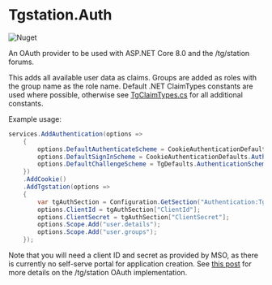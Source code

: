 # Tgstation.Auth

![Nuget](https://img.shields.io/nuget/v/Tgstation.Auth?style=for-the-badge)

An OAuth provider to be used with ASP.NET Core 8.0 and the /tg/station forums.

This adds all available user data as claims. Groups are added as roles with the group name as the role name. Default
.NET ClaimTypes constants are used where possible, otherwise
see [TgClaimTypes.cs](Tgstation.Auth/TgClaimTypes.cs) for all additional constants.

Example usage:

```csharp
services.AddAuthentication(options =>
    {
        options.DefaultAuthenticateScheme = CookieAuthenticationDefaults.AuthenticationScheme;
        options.DefaultSignInScheme = CookieAuthenticationDefaults.AuthenticationScheme;
        options.DefaultChallengeScheme = TgDefaults.AuthenticationScheme;
    })
    .AddCookie()
    .AddTgstation(options =>
    {
        var tgAuthSection = Configuration.GetSection("Authentication:Tgstation");
        options.ClientId = tgAuthSection["ClientId"];
        options.ClientSecret = tgAuthSection["ClientSecret"];
        options.Scope.Add("user.details");
        options.Scope.Add("user.groups");
    });
```

Note that you will need a client ID and secret as provided by MSO, as there is currently no self-serve portal for
application creation. See [this post](https://forums.tgstation13.org/viewtopic.php?f=45&t=30155) for more details on the
/tg/station OAuth implementation.